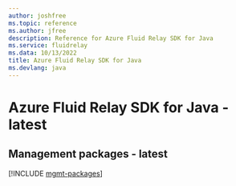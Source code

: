 ```yaml
---
author: joshfree
ms.topic: reference
ms.author: jfree
description: Reference for Azure Fluid Relay SDK for Java
ms.service: fluidrelay
ms.data: 10/13/2022
title: Azure Fluid Relay SDK for Java
ms.devlang: java
---
```

# Azure Fluid Relay SDK for Java - latest

## Management packages - latest
[!INCLUDE [mgmt-packages](fluid-relay-mgmt-index.md)]